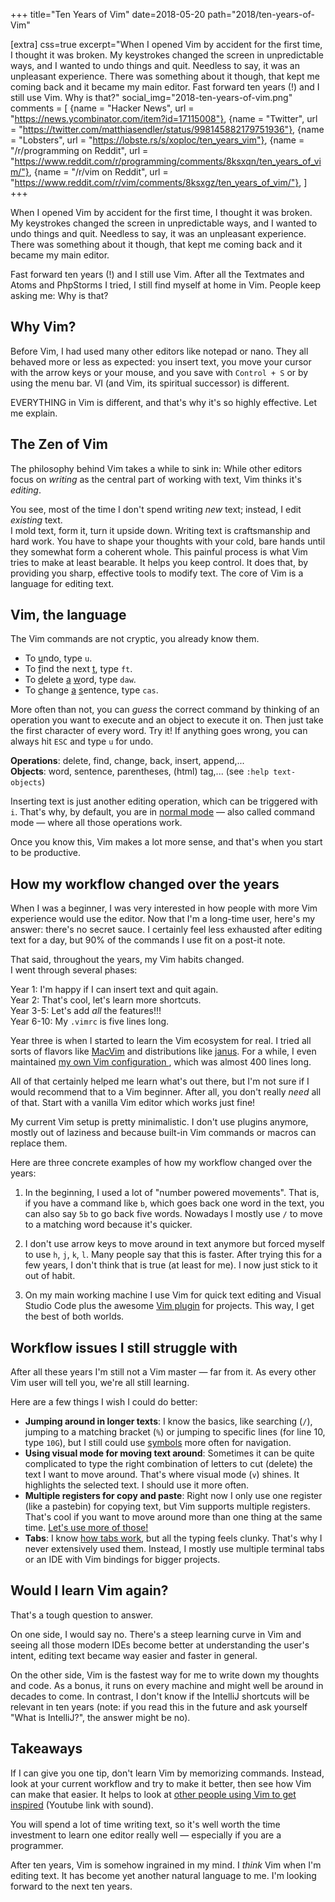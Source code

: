 +++
title="Ten Years of Vim"
date=2018-05-20
path="2018/ten-years-of-Vim"

[extra]
css=true
excerpt="When I opened Vim by accident for the first time, I thought it was broken. My keystrokes changed the screen in unpredictable ways, and I wanted to undo things and quit. Needless to say, it was an unpleasant experience. There was something about it though, that kept me coming back and it became my main editor. Fast forward ten years (!) and I still use Vim. Why is that?"
social_img="2018-ten-years-of-vim.png"
comments = [
  {name = "Hacker News", url = "https://news.ycombinator.com/item?id=17115008"},
  {name = "Twitter", url = "https://twitter.com/matthiasendler/status/998145882179751936"},
  {name = "Lobsters", url = "https://lobste.rs/s/xoploc/ten_years_vim"},
  {name = "/r/programming on Reddit", url = "https://www.reddit.com/r/programming/comments/8ksxqn/ten_years_of_vim/"},
  {name = "/r/vim on Reddit", url = "https://www.reddit.com/r/vim/comments/8ksxgz/ten_years_of_vim/"},
]
+++


<div class="vim">
<div class="cursor"></div>
</div>

When I opened Vim by accident for the first time, I thought it was broken. My
keystrokes changed the screen in unpredictable ways, and I wanted to undo things
and quit. Needless to say, it was an unpleasant experience.  There was something
about it though, that kept me coming back and it became my main editor.

Fast forward ten years (!) and I still use Vim.
After all the Textmates and Atoms and PhpStorms I tried, I still find myself at home in Vim.
People keep asking me: Why is that?

## Why Vim?

Before Vim, I had used many other editors like notepad or nano. They all behaved more or less as expected: you insert text, you move your cursor with the arrow keys or your mouse, and you save with `Control + S` or by using the menu bar. VI (and Vim, its spiritual successor) is different.

EVERYTHING in Vim is different, and that's why it's so highly effective. Let me explain.

## The Zen of Vim

The philosophy behind Vim takes a while to sink in: 
While other editors focus on _writing_ as the central part of working with text, Vim thinks it's _editing_.

You see, most of the time I don't spend writing *new* text; instead, I edit *existing* text.  
I mold text, form it, turn it upside down.
Writing text is craftsmanship and hard work. You have to shape your thoughts with your cold, bare hands until they somewhat form a coherent whole.
This painful process is what Vim tries to make at least bearable. It helps you keep control.
It does that, by providing you sharp, effective tools to modify text.
The core of Vim is a language for editing text.

## Vim, the language

The Vim commands are not cryptic, you already know them.

* To <u>u</u>ndo, type `u`.
* To <u>f</u>ind the next <u>t</u>, type `ft`.
* To <u>d</u>elete <u>a</u> <u>w</u>ord, type `daw`.
* To <u>c</u>hange <u>a</u> <u>s</u>entence, type `cas`.

More often than not, you can *guess* the correct command by thinking of an operation you want to execute and an object to execute it on.
Then just take the first character of every word. Try it!
If anything goes wrong, you can always hit `ESC` and type `u` for undo.

**Operations**: delete, find, change, back, insert, append,...  
**Objects**: word, sentence, parentheses, (html) tag,... (see `:help text-objects`)

Inserting text is just another editing operation, which can be triggered with `i`. 
That's why, by default, you are in [normal mode](https://en.wikibooks.org/wiki/Learning_the_vi_Editor/Vim/Modes) &mdash; also called command mode &mdash; where all those operations work. 

Once you know this, Vim makes a lot more sense, and that's when you start to be productive.

## How my workflow changed over the years

When I was a beginner, I was very interested in how people with more Vim experience would use the editor.
Now that I'm a long-time user, here's my answer: there's no secret sauce.
I certainly feel less exhausted after editing text for a day, but 90% of the commands I use fit on a post-it note.

That said, throughout the years, my Vim habits changed.  
I went through several phases:

Year 1: I'm happy if I can insert text and quit again.  
Year 2: That's cool, let's learn more shortcuts.  
Year 3-5: Let's add *all* the features!!!   
Year 6-10: My `.vimrc` is five lines long.  

Year three is when I started to learn the Vim ecosystem for real.
I tried all sorts of flavors like [MacVim](https://macvim-dev.github.io/macvim/) and distributions like [janus](https://github.com/carlhuda/janus).
For a while, I even maintained [my own Vim configuration
](https://github.com/mre/dotVim/blob/master/.vimrc), which was almost 400 lines long.

All of that certainly helped me learn what's out there, but I'm not sure if I would recommend that to a Vim beginner.
After all, you don't really *need* all of that. Start with a vanilla Vim editor which works just fine!

My current Vim setup is pretty minimalistic. I don't use plugins anymore, mostly out of laziness and because built-in Vim commands or macros can replace them.

Here are three concrete examples of how my workflow changed over the years:

1. In the beginning, I used a lot of "number powered movements". That is, if you have a command like `b`, which goes back one word in the text, you can also say `5b` to go back five words. Nowadays I mostly use `/` to move to a matching word because it's quicker.

2. I don't use arrow keys to move around in text anymore but forced myself to use `h`, `j`, `k`, `l`. Many people say that this is faster. After trying this for a few years, I don't think that is true (at least for me). I now just stick to it out of habit.

3. On my main working machine I use Vim for quick text editing and Visual Studio Code plus the awesome [Vim plugin](https://github.com/VSCodeVim/Vim) for projects. This way, I get the best of both worlds.

## Workflow issues I still struggle with

After all these years I'm still not a Vim master &mdash; far from it. 
As every other Vim user will tell you, we're all still learning. 

Here are a few things I wish I could do better:

* **Jumping around in longer texts**: I know the basics, like searching (`/`), jumping to a matching bracket (`%`) or jumping to specific lines (for line 10, type `10G`), but I still could use [symbols](https://en.wikipedia.org/wiki/Symbol_(programming)) more often for navigation.
* **Using visual mode for moving text around**: Sometimes it can be quite complicated to type the right combination of letters to cut (delete) the text I want to move around. That's where visual mode (`v`) shines. It highlights the selected text. I should use it more often.
* **Multiple registers for copy and paste**: Right now I only use one register (like a pastebin) for copying text, but Vim supports multiple registers. That's cool if you want to move around more than one thing at the same time. [Let's use more of those!](http://Vim.wikia.com/wiki/Copy,_cut_and_paste)
* **Tabs**: I know [how tabs work](http://Vim.wikia.com/wiki/Using_tab_pages), but all the typing feels clunky. That's why I never extensively used them. Instead, I mostly use multiple terminal tabs or an IDE with Vim bindings for bigger projects.


## Would I learn Vim again?

That's a tough question to answer.

On one side, I would say no. 
There's a steep learning curve in Vim and seeing all those modern IDEs become better at understanding the user's intent, editing text became way easier and faster in general.

On the other side, Vim is the fastest way for me to write down my thoughts and code. As a bonus, it runs on every machine and might well be around in decades to come. In contrast, I don't know if the IntelliJ shortcuts will be relevant in ten years (note: if you read this in the future and ask yourself "What is IntelliJ?", the answer might be no).

## Takeaways

If I can give you one tip, don't learn Vim by memorizing commands. Instead, look at your current workflow and try to make it better, then see how Vim can make that easier. It helps to look at [other people using Vim to get inspired](https://youtu.be/yG-UaBJXZ80?t=43m12s) (Youtube link with sound).

You will spend a lot of time writing text, so it's well worth the time investment to learn one editor really well &mdash; especially if you are a programmer.

After ten years, Vim is somehow ingrained in my mind. I *think* Vim when I'm editing text. It has become yet another natural language to me. I'm looking forward to the next ten years.
